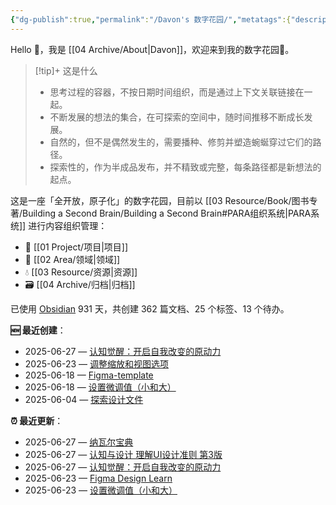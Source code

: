 ```yaml
---
{"dg-publish":true,"permalink":"/Davon's 数字花园/","metatags":{"description":"这里是 🏡Davon的数字花园，是个人不断发展的想法的集合，作为半成品的思考，在可探索的空间中，随时间推移不断播种、修剪、塑造","og:site_name":"DavonOs","og:title":"Davon 的数字花园","og:type":"article","og:url":"https://zuji.eu.org","og:image":"https://wp.technologyreview.com/wp-content/uploads/2020/08/digital-garden_web.jpg","og:image:width":"400","og:image:alt":"articlecover","og:locale":"zh_cn"},"tags":["gardenEntry"],"created":"2023-06-03T20:26:48.504+08:00","updated":"2025-05-08T09:47:53.014+08:00"}
---
```


Hello 👋，我是 [[04 Archive/About\|Davon]]，欢迎来到我的数字花园🌱。

>[!tip]+ 这是什么
>- 思考过程的容器，不按日期时间组织，而是通过上下文关联链接在一起。
>- 不断发展的想法的集合，在可探索的空间中，随时间推移不断成长发展。
>- 自然的，但不是偶然发生的，需要播种、修剪并塑造蜿蜒穿过它们的路径。
>- 探索性的，作为半成品发布，并不精致或完整，每条路径都是新想法的起点。

这是一座「全开放，原子化」的数字花园，目前以 [[03 Resource/Book/图书专著/Building a Second Brain/Building a Second Brain#PARA组织系统\|PARA系统]] 进行内容组织管理：
- 🎯 [[01 Project/项目\|项目]]
- 🔖 [[02 Area/领域\|领域]]
- 💧 [[03 Resource/资源\|资源]]
 - 🗃️ [[04 Archive/归档\|归档]]

<p><span>已使用 <a data-tooltip-position="top" aria-label="https://obsidian.md/" rel="noopener nofollow" class="external-link" href="https://obsidian.md/" target="_blank">Obsidian</a> 931 天，共创建 362 篇文档、25 个标签、13 个待办。 <br></span></p>

**🆕 最近创建**：
<div><ul class="dataview list-view-ul"><li><span>2025-06-27 — <a data-tooltip-position="top" aria-label="03 Resource/Book/图书专著/认知觉醒：开启自我改变的原动力.md" data-href="03 Resource/Book/图书专著/认知觉醒：开启自我改变的原动力.md" href="03 Resource/Book/图书专著/认知觉醒：开启自我改变的原动力.md" class="internal-link" target="_blank" rel="noopener nofollow">认知觉醒：开启自我改变的原动力</a></span></li><li><span>2025-06-23 — <a data-tooltip-position="top" aria-label="02 Area/设计/Figma Design Learn/调整缩放和视图选项.md" data-href="02 Area/设计/Figma Design Learn/调整缩放和视图选项.md" href="02 Area/设计/Figma Design Learn/调整缩放和视图选项.md" class="internal-link" target="_blank" rel="noopener nofollow">调整缩放和视图选项</a></span></li><li><span>2025-06-18 — <a data-tooltip-position="top" aria-label="02 Area/设计/Figma Design Learn/Figma-template.md" data-href="02 Area/设计/Figma Design Learn/Figma-template.md" href="02 Area/设计/Figma Design Learn/Figma-template.md" class="internal-link" target="_blank" rel="noopener nofollow">Figma-template</a></span></li><li><span>2025-06-18 — <a data-tooltip-position="top" aria-label="02 Area/设计/Figma Design Learn/设置微调值（小和大）.md" data-href="02 Area/设计/Figma Design Learn/设置微调值（小和大）.md" href="02 Area/设计/Figma Design Learn/设置微调值（小和大）.md" class="internal-link" target="_blank" rel="noopener nofollow">设置微调值（小和大）</a></span></li><li><span>2025-06-04 — <a data-tooltip-position="top" aria-label="02 Area/设计/Figma Design Learn/探索设计文件.md" data-href="02 Area/设计/Figma Design Learn/探索设计文件.md" href="02 Area/设计/Figma Design Learn/探索设计文件.md" class="internal-link" target="_blank" rel="noopener nofollow">探索设计文件</a></span></li></ul></div>

**⏰ 最近更新**：
<div><ul class="dataview list-view-ul"><li><span>2025-06-27 — <a data-tooltip-position="top" aria-label="03 Resource/Book/图书专著/纳瓦尔宝典.md" data-href="03 Resource/Book/图书专著/纳瓦尔宝典.md" href="03 Resource/Book/图书专著/纳瓦尔宝典.md" class="internal-link" target="_blank" rel="noopener nofollow">纳瓦尔宝典</a></span></li><li><span>2025-06-27 — <a data-tooltip-position="top" aria-label="03 Resource/Book/图书专著/认知与设计 理解UI设计准则 第3版.md" data-href="03 Resource/Book/图书专著/认知与设计 理解UI设计准则 第3版.md" href="03 Resource/Book/图书专著/认知与设计 理解UI设计准则 第3版.md" class="internal-link" target="_blank" rel="noopener nofollow">认知与设计 理解UI设计准则 第3版</a></span></li><li><span>2025-06-27 — <a data-tooltip-position="top" aria-label="03 Resource/Book/图书专著/认知觉醒：开启自我改变的原动力.md" data-href="03 Resource/Book/图书专著/认知觉醒：开启自我改变的原动力.md" href="03 Resource/Book/图书专著/认知觉醒：开启自我改变的原动力.md" class="internal-link" target="_blank" rel="noopener nofollow">认知觉醒：开启自我改变的原动力</a></span></li><li><span>2025-06-23 — <a data-tooltip-position="top" aria-label="02 Area/设计/Figma Design Learn/Figma Design Learn.md" data-href="02 Area/设计/Figma Design Learn/Figma Design Learn.md" href="02 Area/设计/Figma Design Learn/Figma Design Learn.md" class="internal-link" target="_blank" rel="noopener nofollow">Figma Design Learn</a></span></li><li><span>2025-06-23 — <a data-tooltip-position="top" aria-label="02 Area/设计/Figma Design Learn/设置微调值（小和大）.md" data-href="02 Area/设计/Figma Design Learn/设置微调值（小和大）.md" href="02 Area/设计/Figma Design Learn/设置微调值（小和大）.md" class="internal-link" target="_blank" rel="noopener nofollow">设置微调值（小和大）</a></span></li></ul></div>